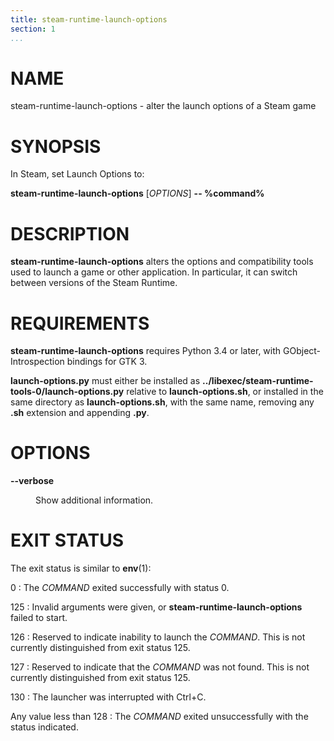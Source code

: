 ```yaml
---
title: steam-runtime-launch-options
section: 1
...
```


<!-- This document:
Copyright 2019-2022 Collabora Ltd.
SPDX-License-Identifier: MIT
-->

# NAME

steam-runtime-launch-options - alter the launch options of a Steam game

# SYNOPSIS

In Steam, set Launch Options to:

**steam-runtime-launch-options** [*OPTIONS*] **-- %command%**

# DESCRIPTION

**steam-runtime-launch-options** alters the options and compatibility
tools used to launch a game or other application. In particular, it
can switch between versions of the Steam Runtime.

# REQUIREMENTS

**steam-runtime-launch-options** requires Python 3.4 or later, with
GObject-Introspection bindings for GTK 3.

**launch-options.py** must either be installed as
**../libexec/steam-runtime-tools-0/launch-options.py** relative to
**launch-options.sh**, or installed in the same directory as
**launch-options.sh**, with the same name, removing any **.sh**
extension and appending **.py**.

# OPTIONS

<dl>
<dt>

**--verbose**

</dt><dd>

Show additional information.

</dd>
</dl>

# EXIT STATUS

The exit status is similar to **env**(1):

0
:   The *COMMAND* exited successfully with status 0.

125
:   Invalid arguments were given, or **steam-runtime-launch-options**
    failed to start.

126
:   Reserved to indicate inability to launch the *COMMAND*.
    This is not currently distinguished from exit status 125.

127
:   Reserved to indicate that the *COMMAND* was not found.
    This is not currently distinguished from exit status 125.

130
:   The launcher was interrupted with Ctrl+C.

Any value less than 128
:   The *COMMAND* exited unsuccessfully with the status indicated.

<!-- vim:set sw=4 sts=4 et: -->
